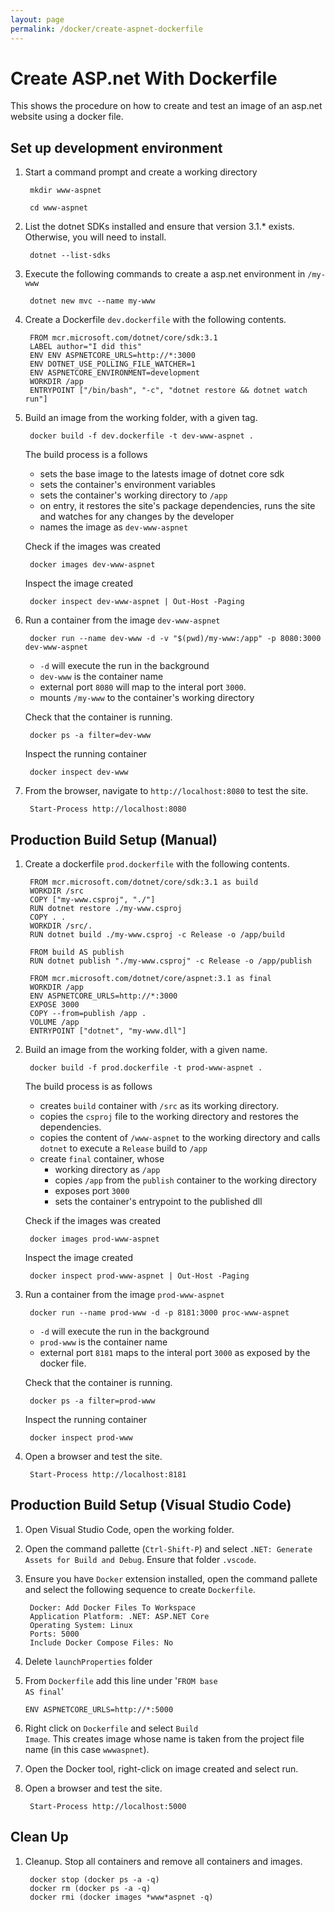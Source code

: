 ```yaml
---
layout: page
permalink: /docker/create-aspnet-dockerfile
---
```

# Create ASP.net With Dockerfile

This shows the procedure on how to create and test an image of an asp.net website using a docker file.

## Set up development environment

1. Start a command prompt and create a working directory

        mkdir www-aspnet

        cd www-aspnet

1. List the dotnet SDKs installed and ensure that version 3.1.* exists. Otherwise, you will need to install.

        dotnet --list-sdks

1. Execute the following commands to create a asp.net environment in <code>/my-www</code>

        dotnet new mvc --name my-www

1. Create a Dockerfile <code>dev.dockerfile</code> with the following contents.

        FROM mcr.microsoft.com/dotnet/core/sdk:3.1
        LABEL author="I did this"
        ENV ENV ASPNETCORE_URLS=http://*:3000
        ENV DOTNET_USE_POLLING_FILE_WATCHER=1
        ENV ASPNETCORE_ENVIRONMENT=development
        WORKDIR /app
        ENTRYPOINT ["/bin/bash", "-c", "dotnet restore && dotnet watch run"]

1. Build an image from the working folder, with a given tag.

        docker build -f dev.dockerfile -t dev-www-aspnet .

    The build process is a follows 
    * sets the base image to the latests image of dotnet core sdk
    * sets the container's environment variables
    * sets the container's working directory to <code>/app</code>
    * on entry, it restores the site's package dependencies, runs the site and watches for any changes by the developer
    * names the image as <code>dev-www-aspnet</code>

    Check if the images was created

        docker images dev-www-aspnet

    Inspect the image created

        docker inspect dev-www-aspnet | Out-Host -Paging

1. Run a container from the image <code>dev-www-aspnet</code>

        docker run --name dev-www -d -v "$(pwd)/my-www:/app" -p 8080:3000 dev-www-aspnet

    * <code>-d</code> will execute the run in the background
    * <code>dev-www</code> is the container name
    * external port <code>8080</code> will map to the interal port <code>3000</code>.
    * mounts <code>/my-www</code> to the container's working directory

    Check that the container is running.

        docker ps -a filter=dev-www

    Inspect the running container

        docker inspect dev-www

1. From the browser, navigate to <code>http://localhost:8080</code> to test the site.

        Start-Process http://localhost:8080

## Production Build Setup (Manual)

1. Create a dockerfile <code>prod.dockerfile</code> with the following contents.


        FROM mcr.microsoft.com/dotnet/core/sdk:3.1 as build
        WORKDIR /src
        COPY ["my-www.csproj", "./"]
        RUN dotnet restore ./my-www.csproj
        COPY . .
        WORKDIR /src/.
        RUN dotnet build ./my-www.csproj -c Release -o /app/build

        FROM build AS publish
        RUN dotnet publish "./my-www.csproj" -c Release -o /app/publish

        FROM mcr.microsoft.com/dotnet/core/aspnet:3.1 as final
        WORKDIR /app
        ENV ASPNETCORE_URLS=http://*:3000
        EXPOSE 3000
        COPY --from=publish /app .
        VOLUME /app
        ENTRYPOINT ["dotnet", "my-www.dll"]

1. Build an image from the working folder, with a given name.

        docker build -f prod.dockerfile -t prod-www-aspnet .

    The build process is as follows
    * creates <code>build</code> container with <code>/src</code> as its working directory.
    * copies the <code>csproj</code> file to the working directory and restores the dependencies.
    * copies the content of <code>/www-aspnet</code> to the working directory and calls <code>dotnet</code> to execute a <code>Release</code> build to <code>/app</code>
    * create <code>final</code> container, whose
        * working directory as <code>/app</code>
        * copies <code>/app</code> from the <code>publish</code> container to the working directory
        * exposes port <code>3000</code>
        * sets the container's entrypoint to the published dll

    Check if the images was created

        docker images prod-www-aspnet

    Inspect the image created

        docker inspect prod-www-aspnet | Out-Host -Paging

1. Run a container from the image <code>prod-www-aspnet</code>

        docker run --name prod-www -d -p 8181:3000 proc-www-aspnet

    * <code>-d</code> will execute the run in the background
    * <code>prod-www</code> is the container name
    * external port <code>8181</code> maps to the interal port <code>3000</code> as exposed by the docker file.

    Check that the container is running.

        docker ps -a filter=prod-www

    Inspect the running container

        docker inspect prod-www

1. Open a browser and test the site.

        Start-Process http://localhost:8181

## Production Build Setup (Visual Studio Code)

1. Open Visual Studio Code, open the working folder.
1. Open the command pallette (<code>Ctrl-Shift-P</code>) and select <code>.NET: Generate Assets for Build and Debug</code>. Ensure that folder <code>.vscode</code>.
1. Ensure you have <code>Docker</code> extension installed, open the command pallete and select the following sequence to create <code>Dockerfile</code>.

        Docker: Add Docker Files To Workspace
        Application Platform: .NET: ASP.NET Core
        Operating System: Linux
        Ports: 5000
        Include Docker Compose Files: No

1. Delete <code>launchProperties</code> folder 
1. From <code>Dockerfile</code> add this line under '<code>FROM base AS final</code>'

       ENV ASPNETCORE_URLS=http://*:5000

1. Right click on <code>Dockerfile</code> and select <code>Build Image</code>. This creates image whose name is taken from the project file name (in this case <code>wwwaspnet</code>).
1. Open the Docker tool, right-click on image created and select run.
1. Open a browser and test the site.

        Start-Process http://localhost:5000

## Clean Up

1. Cleanup. Stop all containers and remove all containers and images.

        docker stop (docker ps -a -q)
        docker rm (docker ps -a -q)
        docker rmi (docker images *www*aspnet -q)